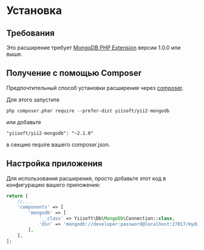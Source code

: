 Установка
============

## Требования

Это расширение требует [MongoDB PHP Extension](http://us1.php.net/manual/en/set.mongodb.php) версии 1.0.0 или выше.

## Получение с помощью Composer

Предпочтительный способ установки расширения через  [composer](http://getcomposer.org/download/).

Для этого запустите

```
php composer.phar require --prefer-dist yiisoft/yii2-mongodb
```

или добавьте

```
"yiisoft/yii2-mongodb": "~2.1.0"
```

в секцию require вашего composer.json.

## Настройка приложения

Для использования расширения, просто добавьте этот код в конфигурацию вашего приложения:

```php
return [
    //....
    'components' => [
        'mongodb' => [
            '__class' => Yiisoft\Db\MongoDb\Connection::class,
            'dsn' => 'mongodb://developer:password@localhost:27017/mydatabase',
        ],
    ],
];
```
